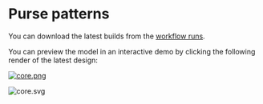 # Purse patterns

You can download the latest builds from the [workflow runs](https://github.com/Yeicor-3d/purse-patterns/actions/workflows/main.yml).

You can preview the model in an interactive demo by clicking the following render of the latest design:

[![core.png](https://yeicor-3d.github.io/purse-patterns/models/src/main/main.png)](https://yeicor-3d.github.io/purse-patterns/)

![core.svg](https://yeicor-3d.github.io/purse-patterns/models/src/main/main.svg)